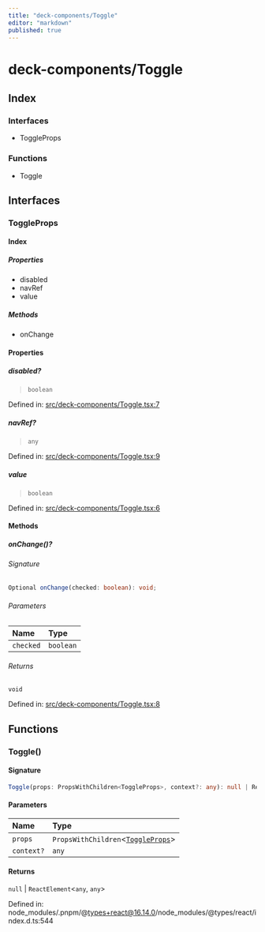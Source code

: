 ```yaml
---
title: "deck-components/Toggle"
editor: "markdown"
published: true
---
```


# deck-components/Toggle

## Index

### Interfaces

- ToggleProps

### Functions

- Toggle

## Interfaces

### ToggleProps

#### Index

##### Properties

- disabled
- navRef
- value

##### Methods

- onChange

#### Properties

##### disabled?

> `boolean`

Defined in:  [src/deck-components/Toggle.tsx:7](https://github.com/SteamDeckHomebrew/decky-frontend-lib/blob/-/src/deck-components/Toggle.tsx#L7)

##### navRef?

> `any`

Defined in:  [src/deck-components/Toggle.tsx:9](https://github.com/SteamDeckHomebrew/decky-frontend-lib/blob/-/src/deck-components/Toggle.tsx#L9)

##### value

> `boolean`

Defined in:  [src/deck-components/Toggle.tsx:6](https://github.com/SteamDeckHomebrew/decky-frontend-lib/blob/-/src/deck-components/Toggle.tsx#L6)

#### Methods

##### onChange()?

###### Signature

```ts
Optional onChange(checked: boolean): void;
```

###### Parameters

| Name | Type |
| :------ | :------ |
| `checked` | `boolean` |

###### Returns

`void`

Defined in:  [src/deck-components/Toggle.tsx:8](https://github.com/SteamDeckHomebrew/decky-frontend-lib/blob/-/src/deck-components/Toggle.tsx#L8)

## Functions

### Toggle()

#### Signature

```ts
Toggle(props: PropsWithChildren<ToggleProps>, context?: any): null | ReactElement<any, any>;
```

#### Parameters

| Name | Type |
| :------ | :------ |
| `props` | `PropsWithChildren`\<[`ToggleProps`](Toggle#toggleprops)\> |
| `context?` | `any` |

#### Returns

`null` \| `ReactElement`\<`any`, `any`\>

Defined in:  node\_modules/.pnpm/@types+react@16.14.0/node\_modules/@types/react/index.d.ts:544

